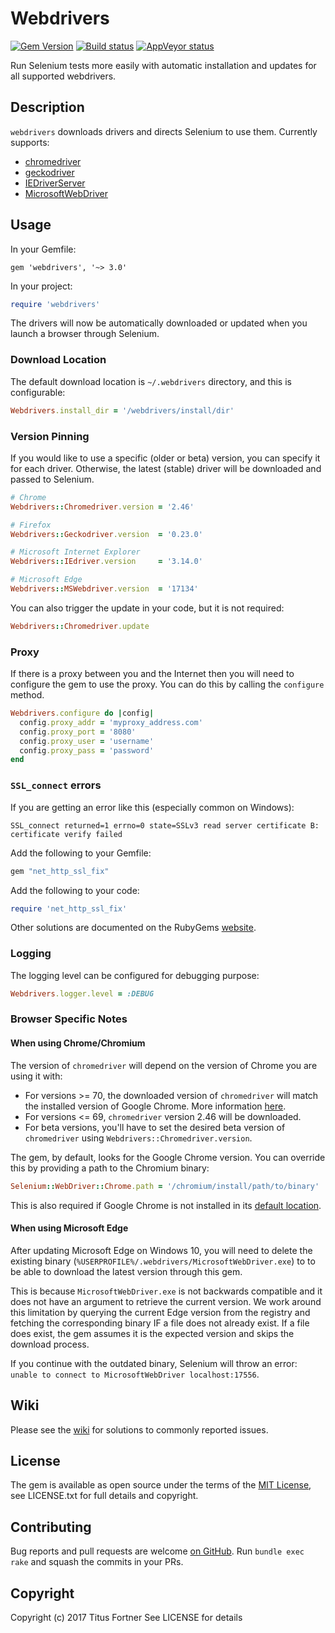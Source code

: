 # Webdrivers

[![Gem Version](https://badge.fury.io/rb/webdrivers.svg)](https://badge.fury.io/rb/webdrivers)
[![Build status](https://travis-ci.org/titusfortner/webdrivers.svg?branch=master)](https://travis-ci.org/titusfortner/webdrivers)
[![AppVeyor status](https://ci.appveyor.com/api/projects/status/github/titusfortner/webdrivers/branch/master?svg=true)](https://ci.appveyor.com/project/titusfortner/webdrivers/branch/master)

Run Selenium tests more easily with automatic installation and updates for all supported webdrivers.

## Description

`webdrivers` downloads drivers and directs Selenium to use them. Currently supports:

* [chromedriver](http://chromedriver.chromium.org/)
* [geckodriver](https://github.com/mozilla/geckodriver)
* [IEDriverServer](https://github.com/SeleniumHQ/selenium/wiki/InternetExplorerDriver)
* [MicrosoftWebDriver](https://developer.microsoft.com/en-us/microsoft-edge/tools/webdriver/)

## Usage

In your Gemfile: 

`gem 'webdrivers', '~> 3.0'`

In your project:

```ruby
require 'webdrivers'
```

The drivers will now be automatically downloaded or updated when you launch a browser
through Selenium. 

### Download Location

The default download location is `~/.webdrivers` directory, and this is configurable:
 
 ```ruby
 Webdrivers.install_dir = '/webdrivers/install/dir'
```

### Version Pinning

If you would like to use a specific (older or beta) version, you can specify it for each driver. Otherwise, the latest (stable) 
driver will be downloaded and passed to Selenium.

```ruby
# Chrome
Webdrivers::Chromedriver.version = '2.46'

# Firefox
Webdrivers::Geckodriver.version  = '0.23.0'

# Microsoft Internet Explorer
Webdrivers::IEdriver.version     = '3.14.0'

# Microsoft Edge
Webdrivers::MSWebdriver.version  = '17134'
```

You can also trigger the update in your code, but it is not required:

```ruby
Webdrivers::Chromedriver.update
```

### Proxy

If there is a proxy between you and the Internet then you will need to configure
the gem to use the proxy.  You can do this by calling the `configure` method.

````ruby
Webdrivers.configure do |config|
  config.proxy_addr = 'myproxy_address.com'
  config.proxy_port = '8080'
  config.proxy_user = 'username'
  config.proxy_pass = 'password'
end
````

### `SSL_connect` errors

If you are getting an error like this (especially common on Windows):
 
`SSL_connect returned=1 errno=0 state=SSLv3 read server certificate B: certificate verify failed`

Add the following to your Gemfile:

```ruby
gem "net_http_ssl_fix"
```

Add the following to your code:

````ruby
require 'net_http_ssl_fix'
````

Other solutions are documented on the RubyGems [website](https://guides.rubygems.org/ssl-certificate-update/).

### Logging

The logging level can be configured for debugging purpose:

```ruby
Webdrivers.logger.level = :DEBUG
```

### Browser Specific Notes

#### When using Chrome/Chromium

The version of `chromedriver` will depend on the version of Chrome you are using it with:

 * For versions >= 70, the downloaded version of `chromedriver` will match the installed version of Google Chrome. More information [here](http://chromedriver.chromium.org/downloads/version-selection).
 * For versions <=  69, `chromedriver` version 2.46 will be downloaded.
 * For beta versions, you'll have to set the desired beta version of `chromedriver` using `Webdrivers::Chromedriver.version`.
 
The gem, by default, looks for the Google Chrome version. You can override this by providing a path to the Chromium binary:

```ruby
Selenium::WebDriver::Chrome.path = '/chromium/install/path/to/binary'
```

This is also required if Google Chrome is not installed in its [default location](https://github.com/SeleniumHQ/selenium/wiki/ChromeDriver).

#### When using Microsoft Edge

After updating Microsoft Edge on Windows 10, you will need to delete the existing binary (`%USERPROFILE%/.webdrivers/MicrosoftWebDriver.exe`) to
to be able to download the latest version through this gem.

This is because `MicrosoftWebDriver.exe` is not backwards compatible and it does not have an argument to retrieve 
the current version. We work around this limitation by querying the current Edge version from the registry and 
fetching the corresponding binary IF a file does not already exist. If a file does exist, the gem assumes it is the 
expected version and skips the download process.

If you continue with the outdated binary, Selenium will throw an error: `unable to connect to MicrosoftWebDriver localhost:17556`.

## Wiki

Please see the [wiki](https://github.com/titusfortner/webdrivers/wiki) for solutions to commonly reported issues.

## License

The gem is available as open source under the terms of the [MIT License](https://opensource.org/licenses/MIT),
see LICENSE.txt for full details and copyright.

## Contributing

Bug reports and pull requests are welcome [on GitHub](https://github.com/titusfortner/webdrivers). Run `bundle exec rake` and squash the commits in your PRs.

## Copyright

Copyright (c) 2017 Titus Fortner
See LICENSE for details
